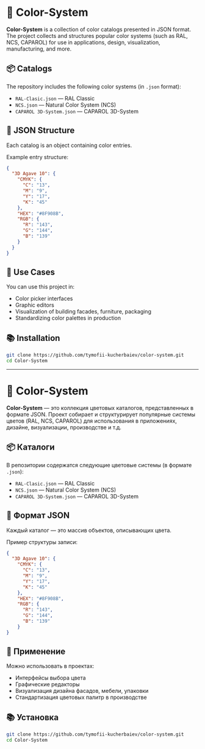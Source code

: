# 🎨 Color-System

**Color-System** is a collection of color catalogs presented in JSON format. The project collects and structures popular color systems (such as RAL, NCS, CAPAROL) for use in applications, design, visualization, manufacturing, and more.

## 📦 Catalogs

The repository includes the following color systems (in `.json` format):

- `RAL-Clasic.json` — RAL Classic  
- `NCS.json` — Natural Color System (NCS)  
- `CAPAROL 3D-System.json` — CAPAROL 3D-System  

## 📄 JSON Structure

Each catalog is an object containing color entries.

Example entry structure:

```json
{
  "3D Agave 10": {
    "CMYK": {
      "C": "13",
      "M": "9",
      "Y": "17",
      "K": "45"
    },
    "HEX": "#8F908B",
    "RGB": {
      "R": "143",
      "G": "144",
      "B": "139"
    }
  }
}
```

## 🚀 Use Cases
You can use this project in:
- Color picker interfaces
- Graphic editors
- Visualization of building facades, furniture, packaging
- Standardizing color palettes in production

## 📚 Installation
```bash
git clone https://github.com/tymofii-kucherbaiev/color-system.git
cd Color-System
```

---

# 🎨 Color-System

**Color-System** — это коллекция цветовых каталогов, представленных в формате JSON. Проект собирает и структурирует популярные системы цветов (RAL, NCS, CAPAROL) для использования в приложениях, дизайне, визуализации, производстве и т.д.

## 📦 Каталоги

В репозитории содержатся следующие цветовые системы (в формате `.json`):

- `RAL-Clasic.json` — RAL Classic
- `NCS.json` — Natural Color System (NCS)
- `CAPAROL 3D-System.json` — CAPAROL 3D-System

## 📄 Формат JSON

Каждый каталог — это массив объектов, описывающих цвета.

Пример структуры записи:

```json
{
  "3D Agave 10": {
    "CMYK": {
      "C": "13",
      "M": "9",
      "Y": "17",
      "K": "45"
    },
    "HEX": "#8F908B",
    "RGB": {
      "R": "143",
      "G": "144",
      "B": "139"
    }
}
```

## 🚀 Применение
Можно использовать в проектах:
- Интерфейсы выбора цвета
- Графические редакторы
- Визуализация дизайна фасадов, мебели, упаковки
- Стандартизация цветовых палитр в производстве

## 📚 Установка
```bash
git clone https://github.com/tymofii-kucherbaiev/color-system.git
cd Color-System
```
